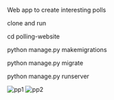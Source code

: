 
Web app to create interesting polls

clone and run

cd polling-website

python manage.py makemigrations

python manage.py migrate

python manage.py runserver

![pp1](https://github.com/shashank231/Polling-website/assets/65719041/e27959a7-b806-42df-b858-96f00cdc7aeb)
![pp2](https://github.com/shashank231/Polling-website/assets/65719041/4cca5a99-5f52-45f5-bff0-db1fa7e8d6d2)

